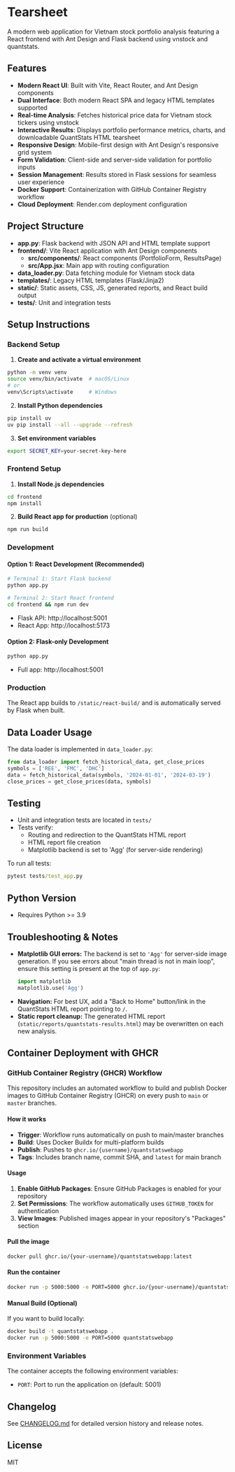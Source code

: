 # Tearsheet

A modern web application for Vietnam stock portfolio analysis featuring a React frontend with Ant Design and Flask backend using vnstock and quantstats.

## Features
- **Modern React UI**: Built with Vite, React Router, and Ant Design components
- **Dual Interface**: Both modern React SPA and legacy HTML templates supported
- **Real-time Analysis**: Fetches historical price data for Vietnam stock tickers using vnstock
- **Interactive Results**: Displays portfolio performance metrics, charts, and downloadable QuantStats HTML tearsheet
- **Responsive Design**: Mobile-first design with Ant Design's responsive grid system
- **Form Validation**: Client-side and server-side validation for portfolio inputs
- **Session Management**: Results stored in Flask sessions for seamless user experience
- **Docker Support**: Containerization with GitHub Container Registry workflow
- **Cloud Deployment**: Render.com deployment configuration

## Project Structure
- **app.py**: Flask backend with JSON API and HTML template support
- **frontend/**: Vite React application with Ant Design components
  - **src/components/**: React components (PortfolioForm, ResultsPage)
  - **src/App.jsx**: Main app with routing configuration
- **data_loader.py**: Data fetching module for Vietnam stock data
- **templates/**: Legacy HTML templates (Flask/Jinja2)
- **static/**: Static assets, CSS, JS, generated reports, and React build output
- **tests/**: Unit and integration tests

## Setup Instructions

### Backend Setup

1. **Create and activate a virtual environment**
```bash
python -m venv venv
source venv/bin/activate  # macOS/Linux
# or
venv\Scripts\activate     # Windows
```

2. **Install Python dependencies**
```bash
pip install uv
uv pip install --all --upgrade --refresh
```

3. **Set environment variables**
```bash
export SECRET_KEY=your-secret-key-here
```

### Frontend Setup

1. **Install Node.js dependencies**
```bash
cd frontend
npm install
```

2. **Build React app for production** (optional)
```bash
npm run build
```

### Development

#### Option 1: React Development (Recommended)
```bash
# Terminal 1: Start Flask backend
python app.py

# Terminal 2: Start React frontend  
cd frontend && npm run dev
```
- Flask API: http://localhost:5001
- React App: http://localhost:5173

#### Option 2: Flask-only Development
```bash
python app.py
```
- Full app: http://localhost:5001

### Production
The React app builds to `/static/react-build/` and is automatically served by Flask when built.

## Data Loader Usage

The data loader is implemented in `data_loader.py`:

```python
from data_loader import fetch_historical_data, get_close_prices
symbols = ['REE', 'FMC', 'DHC']
data = fetch_historical_data(symbols, '2024-01-01', '2024-03-19')
close_prices = get_close_prices(data, symbols)
```

## Testing
- Unit and integration tests are located in `tests/`
- Tests verify:
  - Routing and redirection to the QuantStats HTML report
  - HTML report file creation
  - Matplotlib backend is set to 'Agg' (for server-side rendering)

To run all tests:

```cmd
pytest tests/test_app.py
```

## Python Version
- Requires Python >= 3.9

## Troubleshooting & Notes
- **Matplotlib GUI errors:** The backend is set to `'Agg'` for server-side image generation. If you see errors about "main thread is not in main loop", ensure this setting is present at the top of `app.py`:
  ```python
  import matplotlib
  matplotlib.use('Agg')
  ```
- **Navigation:** For best UX, add a "Back to Home" button/link in the QuantStats HTML report pointing to `/`.
- **Static report cleanup:** The generated HTML report (`static/reports/quantstats-results.html`) may be overwritten on each new analysis.

## Container Deployment with GHCR

### GitHub Container Registry (GHCR) Workflow

This repository includes an automated workflow to build and publish Docker images to GitHub Container Registry (GHCR) on every push to `main` or `master` branches.

#### How it works
- **Trigger**: Workflow runs automatically on push to main/master branches
- **Build**: Uses Docker Buildx for multi-platform builds
- **Publish**: Pushes to `ghcr.io/{username}/quantstatswebapp`
- **Tags**: Includes branch name, commit SHA, and `latest` for main branch

#### Usage

1. **Enable GitHub Packages**: Ensure GitHub Packages is enabled for your repository
2. **Set Permissions**: The workflow automatically uses `GITHUB_TOKEN` for authentication
3. **View Images**: Published images appear in your repository's "Packages" section

#### Pull the image

```bash
docker pull ghcr.io/{your-username}/quantstatswebapp:latest
```

#### Run the container

```bash
docker run -p 5000:5000 -e PORT=5000 ghcr.io/{your-username}/quantstatswebapp:latest
```

#### Manual Build (Optional)

If you want to build locally:

```bash
docker build -t quantstatswebapp .
docker run -p 5000:5000 -e PORT=5000 quantstatswebapp
```

### Environment Variables

The container accepts the following environment variables:
- `PORT`: Port to run the application on (default: 5001)

## Changelog

See [CHANGELOG.md](CHANGELOG.md) for detailed version history and release notes.

## License
MIT
